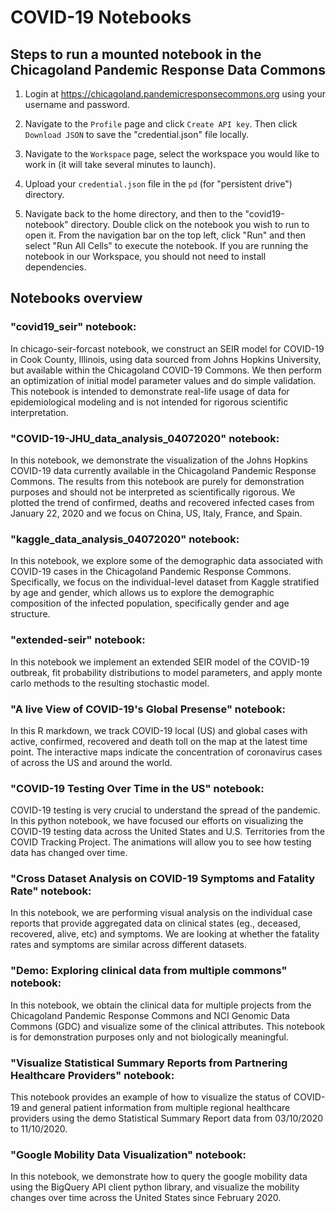 # COVID-19 Notebooks


## Steps to run a mounted notebook in the Chicagoland Pandemic Response Data Commons

1. Login at https://chicagoland.pandemicresponsecommons.org using your username and password.

2. Navigate to the `Profile` page and click `Create API key`. Then click `Download JSON` to save the "credential.json" file locally.

3. Navigate to the `Workspace` page, select the workspace you would like to work in (it will take several minutes to launch).

4. Upload your `credential.json` file in the `pd` (for "persistent drive") directory.

5. Navigate back to the home directory, and then to the "covid19-notebook" directory. Double click on the notebook you wish to run to open it. From the navigation bar on the top left, click "Run" and then select "Run All Cells" to execute the notebook. If you are running the notebook in our Workspace, you should not need to install dependencies.


## Notebooks overview

### "covid19_seir" notebook:

In chicago-seir-forcast notebook, we construct an SEIR model for COVID-19 in Cook County, Illinois, using data sourced from Johns Hopkins University, but available within the Chicagoland COVID-19 Commons. We then perform an optimization of initial model parameter values and do simple validation. This notebook is intended to demonstrate real-life usage of data for epidemiological modeling and is not intended for rigorous scientific interpretation.

### "COVID-19-JHU_data_analysis_04072020" notebook:

In this notebook, we demonstrate the visualization of the Johns Hopkins COVID-19 data currently available in the Chicagoland Pandemic Response Commons. The results from this notebook are purely for demonstration purposes and should not be interpreted as scientifically rigorous. We plotted the trend of confirmed, deaths and recovered infected cases from January 22, 2020 and we focus on China, US, Italy, France, and Spain.

### "kaggle_data_analysis_04072020" notebook:

In this notebook, we explore some of the demographic data associated with COVID-19 cases in the Chicagoland Pandemic Response Commons. Specifically, we focus on the individual-level dataset from Kaggle stratified by age and gender, which allows us to explore the demographic composition of the infected population, specifically gender and age structure.

### "extended-seir" notebook:

In this notebook we implement an extended SEIR model of the COVID-19 outbreak,
fit probability distributions to model parameters, and apply monte carlo methods to the resulting stochastic model.

### "A live View of COVID-19's Global Presense" notebook:

In this R markdown, we track COVID-19 local (US) and global cases with active, confirmed, recovered and death toll on the map at the latest time point. The interactive maps indicate the concentration of coronavirus cases of across the US and around the world.

### "COVID-19 Testing Over Time in the US" notebook:

COVID-19 testing is very crucial to understand the spread of the pandemic. In this python notebook, we have focused our efforts on visualizing the COVID-19 testing data across the United States and U.S. Territories from the COVID Tracking Project. The animations will allow you to see how testing data has changed over time.

### "Cross Dataset Analysis on COVID-19 Symptoms and Fatality Rate" notebook:

In this notebook, we are performing visual analysis on the individual case reports that provide aggregated data on clinical states (eg., deceased, recovered, alive, etc) and symptoms. We are looking at whether the fatality rates and symptoms are similar across different datasets.

### "Demo: Exploring clinical data from multiple commons" notebook:

In this notebook, we obtain the clinical data for multiple projects from the Chicagoland Pandemic Response Commons and NCI Genomic Data Commons (GDC) and visualize some of the clinical attributes. This notebook is for demonstration purposes only and not biologically meaningful.

### "Visualize Statistical Summary Reports from Partnering Healthcare Providers" notebook:

This notebook provides an example of how to visualize the status of COVID-19 and general patient information from multiple regional healthcare providers using the demo Statistical Summary Report data from 03/10/2020 to 11/10/2020.

### "Google Mobility Data Visualization" notebook:

In this notebook, we demonstrate how to query the google mobility data using the BigQuery API client python library, and visualize the mobility changes over time across the United States since February 2020.

